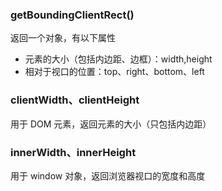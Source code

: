 ### getBoundingClientRect()
返回一个对象，有以下属性
- 元素的大小（包括内边距、边框）：width,height
- 相对于视口的位置：top、right、bottom、left

### clientWidth、clientHeight
用于 DOM 元素，返回元素的大小（只包括内边距）

### innerWidth、innerHeight
用于 window 对象，返回浏览器视口的宽度和高度

